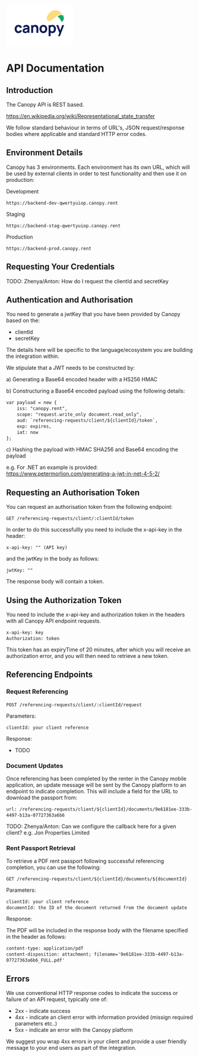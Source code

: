 ![Logo](/canopylogo.png "Logo")

# API Documentation

## Introduction

The Canopy API is REST based.

https://en.wikipedia.org/wiki/Representational_state_transfer

We follow standard behaviour in terms of URL's, JSON request/response bodies where applicable and standard HTTP error codes.

## Environment Details

Canopy has 3 environments. Each environment has its own URL, which will be used by external clients in order to test functionality and then use
it on production:

Development
```
https://backend-dev-qwertyuiop.canopy.rent
```

Staging
```
https://backend-stag-qwertyuiop.canopy.rent
```

Production
```
https://backend-prod.canopy.rent
```

## Requesting Your Credentials

TODO: Zhenya/Anton: How do I request the clientId and secretKey

## Authentication and Authorisation

You need to generate a jwtKey that you have been provided by Canopy based on the:

* clientId
* secretKey 

The details here will be specific to the language/ecosystem you are building the integration within.  

We stipulate that a JWT needs to be constructed by:

a) Generating a Base64 encoded header with a HS256 HMAC

b) Constructuring a Base64 encoded payload using the following details:

```
var payload = new {
    iss: "canopy.rent",
    scope: "request.write_only document.read_only",
    aud: `referencing-requests/client/${clientId}/token`,
    exp: expires,
    iat: now
};
```

c) Hashing the payload with HMAC SHA256 and Base64 encoding the payload

e.g. For .NET an example is provided: https://www.petermorlion.com/generating-a-jwt-in-net-4-5-2/

## Requesting an Authorisation Token

You can request an authorisation token from the following endpoint:

```
GET /referencing-requests/client/:clientId/token
```

In order to do this successfullly you need to include the x-api-key in the header:

```
x-api-key: "" (API key)
```

and the jwtKey in the body as follows:

```
jwtKey: ""
```

The response body will contain a token. 

## Using the Authorization Token

You need to include the x-api-key and authorization token in the headers with all Canopy API endpoint requests.

```
x-api-key: key
Authorization: token
```

This token has an expiryTime of 20 minutes, after which you will receive an authorization error, and you will then need to retrieve a new token.

## Referencing Endpoints

### Request Referencing

```
POST /referencing-requests/client/:clientId/request 
```

Parameters:
```
clientId: your client reference
```

Response:
* TODO

### Document Updates

Once referencing has been completed by the renter in the Canopy mobile application, an update message will be sent by the Canopy platform to an endpoint to indicate completion.  This will include a field for the URL to download the passport from:

```
url: /referencing-requests/client/${clientId}/documents/9e6181ee-333b-4497-b13a-07727363a6b6
```

TODO: Zhenya/Anton: Can we configure the callback here for a given client?  e.g. Jon Properties Limited

### Rent Passport Retrieval

To retrieve a PDF rent passport following successful referencing completion, you can use the following:

```
GET /referencing-requests/client/${clientId}/documents/${documentId}
```

Parameters:
```
clientId: your client reference
documentId: the ID of the document returned from the document update
```

Response: 

The PDF will be included in the response body with the filename specified in the header as follows:

```
content-type: application/pdf
content-disposition: attachment; filename='9e6181ee-333b-4497-b13a-07727363a6b6_FULL.pdf'
```

## Errors

We use conventional HTTP response codes to indicate the success or failure of an API request, typically one of:

* 2xx - indicate success
* 4xx - indicate an client error with information provided (missign required parameters etc..)
* 5xx - indicate an error with the Canopy platform

We suggest you wrap 4xx errors in your client and provide a user friendly message to your end users as part of the integration.
